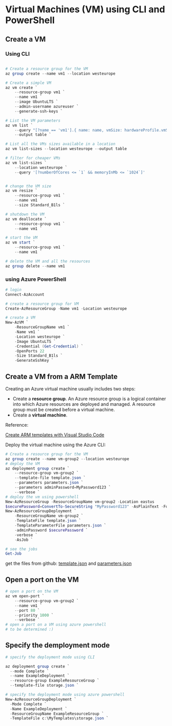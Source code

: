 # Virtual Machines (VM) using CLI and PowerShell

## Create a VM

### Using CLI

```powershell

# Create a resource group for the VM
az group create --name vm1 --location westeurope

# Create a simple VM
az vm create `
    --resource-group vm1 `
    --name vm1 `
    --image UbuntuLTS `
    --admin-username azureuser `
    --generate-ssh-keys `

# List the VM parameters
az vm list `
    --query "[?name == 'vm1'].{ name: name, vmSize: hardwareProfile.vmSize location: location}" `
    --output table `

# List all the VMs sizes available in a location
az vm list-sizes --location westeurope --output table

# filter for cheaper VMs
az vm list-sizes `
    --location westeurope `
    --query '[?numberOfCores <= `1` && memoryInMb <= `1024`]'


# change the VM size
az vm resize `
    --resource-group vm1 `
    --name vm1 `
    --size Standard_B1ls `

# shutdown the VM
az vm deallocate `
    --resource-group vm1 `
    --name vm1 `

# start the VM
az vm start `
    --resource-group vm1 `
    --name vm1 `

# delete the VM and all the resources
az group delete --name vm1

```

### using Azure PowerShell

```powershell
# login
Connect-AzAccount

# create a resource group for VM
Create-AzResourceGroup -Name vm1 -Location westeurope

# create a VM
New-AzVM `
    -ResourceGroupName vm1 `
    -Name vm1 `
    -Location westeurope `
    -Image UbuntuLTS `
    -Credential (Get-Credential) `
    -OpenPorts 22
    -Size Standard_B1ls `
    -GenerateSshKey `

```

## Create a VM from a ARM Template

Creating an Azure virtual machine usually includes two steps:

- Create a **resource group**. An Azure resource group is a logical container into which Azure resources are deployed and managed. A resource group must be created before a virtual machine.
- Create a **virtual machine**.

Reference:

[Create ARM templates with Visual Studio Code](https://learn.microsoft.com/en-us/azure/azure-resource-manager/templates/quickstart-create-templates-use-visual-studio-code?tabs=CLI)

Deploy the virtual machine using the Azure CLI:

```powershell
# Create a resource group for the VM
az group create --name vm-group2 --location westeurope
# deploy the VM
az deployment group create `
    --resource-group vm-group2 `
    --template-file template.json `
    --parameters parameters.json `
    --parameters adminPassword=MyPassword123 `
    --verbose `
# deploy the vm using powershell
New-AzResourceGroup -ResourceGroupName vm-group2 -Location eastus
$securePassword=ConvertTo-SecureString "MyPassword123" -AsPlainText -Force
New-AzResourceGroupDeployment `
    -ResourceGroupName vm-group2 `
    -TemplateFile template.json `
    -TemplateParameterFile parameters.json `
    -adminPassword $securePassword `
    -verbose `
    -AsJob `

# see the jobs
Get-Job
```

get the files from github: [template.json](https://github.com/lucianhanga/azure.devel/blob/main/vm.template.deployment/vm1.template/template.json) and [parameters.json](https://github.com/lucianhanga/azure.devel/blob/main/vm.template.deployment/vm1.template/parameters.json)

## Open a port on the VM

```powershell
# open a port on the VM
az vm open-port `
    --resource-group vm-group2 `
    --name vm1 `
    --port 80 `
    --priority 1000 `
    --verbose `
# open a port on a VM using azure powershell
# to be determined :)
```

## Specify the demployment mode

```powershell
# specify the deployment mode using CLI

az deployment group create `
  --mode Complete `
  --name ExampleDeployment `
  --resource-group ExampleResourceGroup `
  --template-file storage.json `

# specify the deployment mode using azure powershell
New-AzResourceGroupDeployment `
  -Mode Complete `
  -Name ExampleDeployment `
  -ResourceGroupName ExampleResourceGroup `
  -TemplateFile c:\MyTemplates\storage.json `
```
